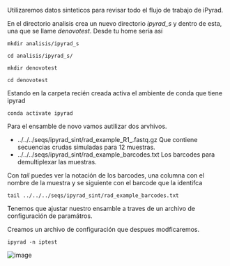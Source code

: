 Utilizaremos datos sinteticos para revisar todo el flujo de trabajo de iPyrad.

En el directorio analisis crea un nuevo directorio _ipyrad_s_ y dentro de esta, una que se llame _denovotest_. Desde tu home sería así 

`mkdir analisis/ipyrad_s`

`cd analisis/ipyrad_s/`

`mkdir denovotest`

`cd denovotest`


Estando en la carpeta recién creada activa el ambiente de conda que tiene ipyrad

`conda activate ipyrad`

Para el ensamble de novo vamos autilizar dos arvhivos. 
+ ../../../seqs/ipyrad_sint/rad_example_R1_.fastq.gz Que contiene secuencias crudas simuladas para 12 muestras.
+ ../../../seqs/ipyrad_sint/rad_example_barcodes.txt Los barcodes para demultiplexar las muestras.

Con _tail_ puedes ver la notación de los barcodes, una columna con el nombre de la muestra y se siguiente con el barcode que 
la identifca

`tail ../../../seqs/ipyrad_sint/rad_example_barcodes.txt`

Tenemos que ajustar nuestro ensamble a traves de un archivo de configuración de paramátros. 

Creamos un archivo de configuración que despues modficaremos. 

`ipyrad -n iptest`

![image](https://github.com/user-attachments/assets/9141bbfb-3616-44c1-81ca-59a255e3311c)
